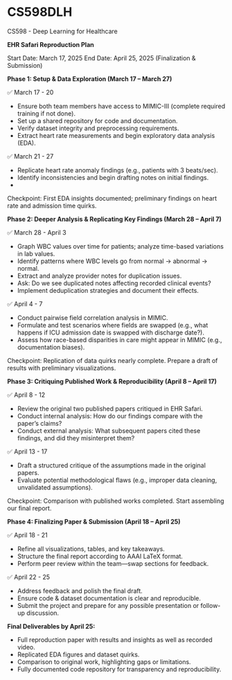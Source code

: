 # CS598DLH
CS598 - Deep Learning for Healthcare

<strong>EHR Safari Reproduction Plan</strong>

Start Date: March 17, 2025
End Date: April 25, 2025 (Finalization & Submission)

<strong>Phase 1: Setup & Data Exploration (March 17 – March 27)</strong>

✅ March 17 - 20

- Ensure both team members have access to MIMIC-III (complete required training if not done).
- Set up a shared repository for code and documentation.  
- Verify dataset integrity and preprocessing requirements.
- Extract heart rate measurements and begin exploratory data analysis (EDA).

✅ March 21 - 27

- Replicate heart rate anomaly findings (e.g., patients with 3 beats/sec).
- Identify inconsistencies and begin drafting notes on initial findings.
- 
Checkpoint: First EDA insights documented; preliminary findings on heart rate and admission time quirks.

<strong>Phase 2: Deeper Analysis & Replicating Key Findings (March 28 – April 7)</strong>

✅ March 28 - April 3

- Graph WBC values over time for patients; analyze time-based variations in lab values.
- Identify patterns where WBC levels go from normal → abnormal → normal.
- Extract and analyze provider notes for duplication issues.
- Ask: Do we see duplicated notes affecting recorded clinical events?
- Implement deduplication strategies and document their effects.
  
✅ April 4 - 7

- Conduct pairwise field correlation analysis in MIMIC.
- Formulate and test scenarios where fields are swapped (e.g., what happens if ICU admission date is swapped with discharge date?).
- Assess how race-based disparities in care might appear in MIMIC (e.g., documentation biases).
  
Checkpoint: Replication of data quirks nearly complete. Prepare a draft of results with preliminary visualizations. 

<strong>Phase 3: Critiquing Published Work & Reproducibility (April 8 – April 17)</strong>

✅ April 8 - 12

- Review the original two published papers critiqued in EHR Safari.
- Conduct internal analysis: How do our findings compare with the paper’s claims?
- Conduct external analysis: What subsequent papers cited these findings, and did they misinterpret them?
  
✅ April 13 - 17

- Draft a structured critique of the assumptions made in the original papers.
- Evaluate potential methodological flaws (e.g., improper data cleaning, unvalidated assumptions).
  
Checkpoint: Comparison with published works completed. Start assembling our final report.

<strong>Phase 4: Finalizing Paper & Submission (April 18 – April 25) </strong>

✅ April 18 - 21

- Refine all visualizations, tables, and key takeaways.
- Structure the final report according to AAAI LaTeX format.
- Perform peer review within the team—swap sections for feedback.
  
✅ April 22 - 25

- Address feedback and polish the final draft.
- Ensure code & dataset documentation is clear and reproducible.
- Submit the project and prepare for any possible presentation or follow-up discussion.
  
<strong>Final Deliverables by April 25:</strong>
- Full reproduction paper with results and insights as well as recorded video.
- Replicated EDA figures and dataset quirks.
- Comparison to original work, highlighting gaps or limitations.
- Fully documented code repository for transparency and reproducibility.
